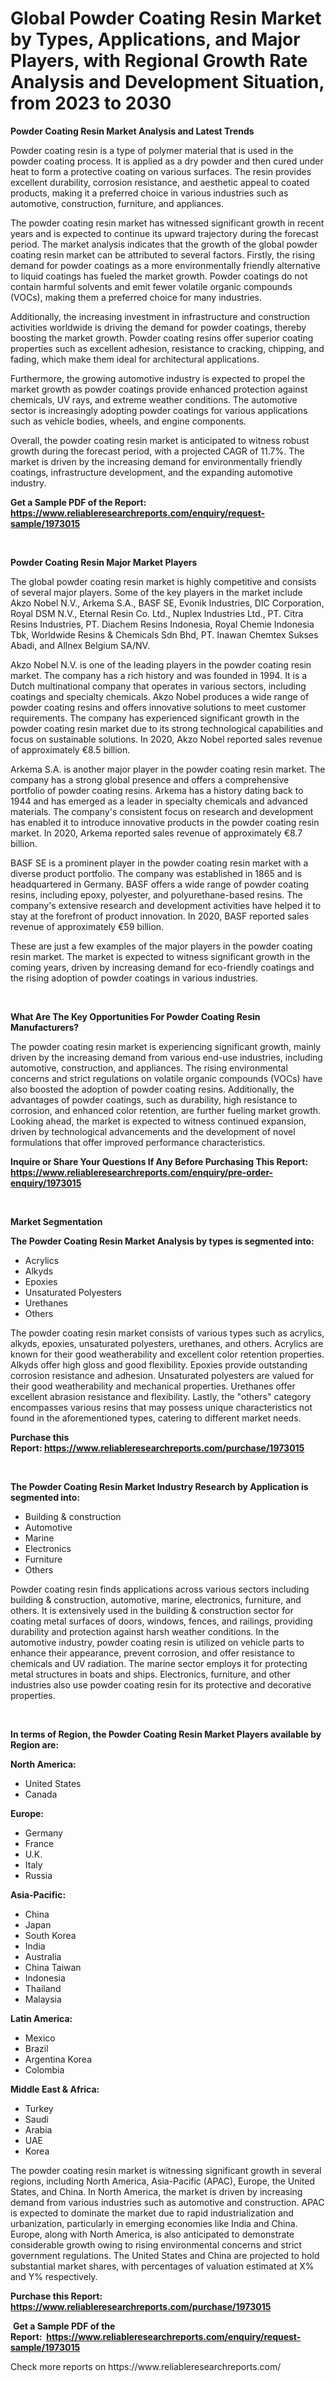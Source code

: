 <p><h1>Global Powder Coating Resin Market by Types, Applications, and Major Players, with Regional Growth Rate Analysis and Development Situation, from 2023 to 2030</h1></p><p><strong>Powder Coating Resin Market Analysis and Latest Trends</strong></p>
<p><p>Powder coating resin is a type of polymer material that is used in the powder coating process. It is applied as a dry powder and then cured under heat to form a protective coating on various surfaces. The resin provides excellent durability, corrosion resistance, and aesthetic appeal to coated products, making it a preferred choice in various industries such as automotive, construction, furniture, and appliances.</p><p>The powder coating resin market has witnessed significant growth in recent years and is expected to continue its upward trajectory during the forecast period. The market analysis indicates that the growth of the global powder coating resin market can be attributed to several factors. Firstly, the rising demand for powder coatings as a more environmentally friendly alternative to liquid coatings has fueled the market growth. Powder coatings do not contain harmful solvents and emit fewer volatile organic compounds (VOCs), making them a preferred choice for many industries.</p><p>Additionally, the increasing investment in infrastructure and construction activities worldwide is driving the demand for powder coatings, thereby boosting the market growth. Powder coating resins offer superior coating properties such as excellent adhesion, resistance to cracking, chipping, and fading, which make them ideal for architectural applications.</p><p>Furthermore, the growing automotive industry is expected to propel the market growth as powder coatings provide enhanced protection against chemicals, UV rays, and extreme weather conditions. The automotive sector is increasingly adopting powder coatings for various applications such as vehicle bodies, wheels, and engine components.</p><p>Overall, the powder coating resin market is anticipated to witness robust growth during the forecast period, with a projected CAGR of 11.7%. The market is driven by the increasing demand for environmentally friendly coatings, infrastructure development, and the expanding automotive industry.</p></p>
<p><strong>Get a Sample PDF of the Report:&nbsp; <a href="https://www.reliableresearchreports.com/enquiry/request-sample/1973015">https://www.reliableresearchreports.com/enquiry/request-sample/1973015</a></strong></p>
<p>&nbsp;</p>
<p><strong>Powder Coating Resin Major Market Players</strong></p>
<p><p>The global powder coating resin market is highly competitive and consists of several major players. Some of the key players in the market include Akzo Nobel N.V., Arkema S.A., BASF SE, Evonik Industries, DIC Corporation, Royal DSM N.V., Eternal Resin Co. Ltd., Nuplex Industries Ltd., PT. Citra Resins Industries, PT. Diachem Resins Indonesia, Royal Chemie Indonesia Tbk, Worldwide Resins & Chemicals Sdn Bhd, PT. Inawan Chemtex Sukses Abadi, and Allnex Belgium SA/NV.</p><p>Akzo Nobel N.V. is one of the leading players in the powder coating resin market. The company has a rich history and was founded in 1994. It is a Dutch multinational company that operates in various sectors, including coatings and specialty chemicals. Akzo Nobel produces a wide range of powder coating resins and offers innovative solutions to meet customer requirements. The company has experienced significant growth in the powder coating resin market due to its strong technological capabilities and focus on sustainable solutions. In 2020, Akzo Nobel reported sales revenue of approximately €8.5 billion.</p><p>Arkema S.A. is another major player in the powder coating resin market. The company has a strong global presence and offers a comprehensive portfolio of powder coating resins. Arkema has a history dating back to 1944 and has emerged as a leader in specialty chemicals and advanced materials. The company's consistent focus on research and development has enabled it to introduce innovative products in the powder coating resin market. In 2020, Arkema reported sales revenue of approximately €8.7 billion.</p><p>BASF SE is a prominent player in the powder coating resin market with a diverse product portfolio. The company was established in 1865 and is headquartered in Germany. BASF offers a wide range of powder coating resins, including epoxy, polyester, and polyurethane-based resins. The company's extensive research and development activities have helped it to stay at the forefront of product innovation. In 2020, BASF reported sales revenue of approximately €59 billion.</p><p>These are just a few examples of the major players in the powder coating resin market. The market is expected to witness significant growth in the coming years, driven by increasing demand for eco-friendly coatings and the rising adoption of powder coatings in various industries.</p></p>
<p>&nbsp;</p>
<p><strong>What Are The Key Opportunities For Powder Coating Resin Manufacturers?</strong></p>
<p><p>The powder coating resin market is experiencing significant growth, mainly driven by the increasing demand from various end-use industries, including automotive, construction, and appliances. The rising environmental concerns and strict regulations on volatile organic compounds (VOCs) have also boosted the adoption of powder coating resins. Additionally, the advantages of powder coatings, such as durability, high resistance to corrosion, and enhanced color retention, are further fueling market growth. Looking ahead, the market is expected to witness continued expansion, driven by technological advancements and the development of novel formulations that offer improved performance characteristics.</p></p>
<p><strong>Inquire or Share Your Questions If Any Before Purchasing This Report: <a href="https://www.reliableresearchreports.com/enquiry/pre-order-enquiry/1973015">https://www.reliableresearchreports.com/enquiry/pre-order-enquiry/1973015</a></strong></p>
<p>&nbsp;</p>
<p><strong>Market Segmentation</strong></p>
<p><strong>The Powder Coating Resin Market Analysis by types is segmented into:</strong></p>
<p><ul><li>Acrylics</li><li>Alkyds</li><li>Epoxies</li><li>Unsaturated Polyesters</li><li>Urethanes</li><li>Others</li></ul></p>
<p><p>The powder coating resin market consists of various types such as acrylics, alkyds, epoxies, unsaturated polyesters, urethanes, and others. Acrylics are known for their good weatherability and excellent color retention properties. Alkyds offer high gloss and good flexibility. Epoxies provide outstanding corrosion resistance and adhesion. Unsaturated polyesters are valued for their good weatherability and mechanical properties. Urethanes offer excellent abrasion resistance and flexibility. Lastly, the "others" category encompasses various resins that may possess unique characteristics not found in the aforementioned types, catering to different market needs.</p></p>
<p><strong>Purchase this Report:&nbsp;<a href="https://www.reliableresearchreports.com/purchase/1973015">https://www.reliableresearchreports.com/purchase/1973015</a></strong></p>
<p>&nbsp;</p>
<p><strong>The Powder Coating Resin Market Industry Research by Application is segmented into:</strong></p>
<p><ul><li>Building & construction</li><li>Automotive</li><li>Marine</li><li>Electronics</li><li>Furniture</li><li>Others</li></ul></p>
<p><p>Powder coating resin finds applications across various sectors including building & construction, automotive, marine, electronics, furniture, and others. It is extensively used in the building & construction sector for coating metal surfaces of doors, windows, fences, and railings, providing durability and protection against harsh weather conditions. In the automotive industry, powder coating resin is utilized on vehicle parts to enhance their appearance, prevent corrosion, and offer resistance to chemicals and UV radiation. The marine sector employs it for protecting metal structures in boats and ships. Electronics, furniture, and other industries also use powder coating resin for its protective and decorative properties.</p></p>
<p>&nbsp;</p>
<p><strong>In terms of Region, the Powder Coating Resin Market Players available by Region are:</strong></p>
<p>
    <p> <strong> North America: </strong>
        <ul>
            <li>United States</li>
            <li>Canada</li>
        </ul>
        </p> 
    <p> <strong> Europe: </strong>
        <ul>
            <li>Germany</li>
            <li>France</li>
            <li>U.K.</li>
            <li>Italy</li>
            <li>Russia</li>
        </ul>
        </p> 
    <p> <strong> Asia-Pacific: </strong>
        <ul>
            <li>China</li>
            <li>Japan</li>
            <li>South Korea</li>
            <li>India</li>
            <li>Australia</li>
            <li>China Taiwan</li>
            <li>Indonesia</li>
            <li>Thailand</li>
            <li>Malaysia</li>
        </ul>
        </p> 
    <p> <strong> Latin America: </strong>
        <ul>
            <li>Mexico</li>
            <li>Brazil</li>
            <li>Argentina Korea</li>
            <li>Colombia</li>
        </ul>
        </p> 
    <p> <strong> Middle East & Africa: </strong>
        <ul>
            <li>Turkey</li>
            <li>Saudi</li>
            <li>Arabia</li>
            <li>UAE</li>
            <li>Korea</li>
        </ul>
    </p>
    </p>
<p><p>The powder coating resin market is witnessing significant growth in several regions, including North America, Asia-Pacific (APAC), Europe, the United States, and China. In North America, the market is driven by increasing demand from various industries such as automotive and construction. APAC is expected to dominate the market due to rapid industrialization and urbanization, particularly in emerging economies like India and China. Europe, along with North America, is also anticipated to demonstrate considerable growth owing to rising environmental concerns and strict government regulations. The United States and China are projected to hold substantial market shares, with percentages of valuation estimated at X% and Y% respectively.</p></p>
<p><strong>Purchase this Report: <a href="https://www.reliableresearchreports.com/purchase/1973015">https://www.reliableresearchreports.com/purchase/1973015</a></strong></p>
<p>&nbsp;<strong>Get a Sample PDF of the Report:&nbsp;&nbsp;<a href="https://www.reliableresearchreports.com/enquiry/request-sample/1973015">https://www.reliableresearchreports.com/enquiry/request-sample/1973015</a></strong></p>
<p><strong></strong></p>
<p>Check more reports on https://www.reliableresearchreports.com/</p>